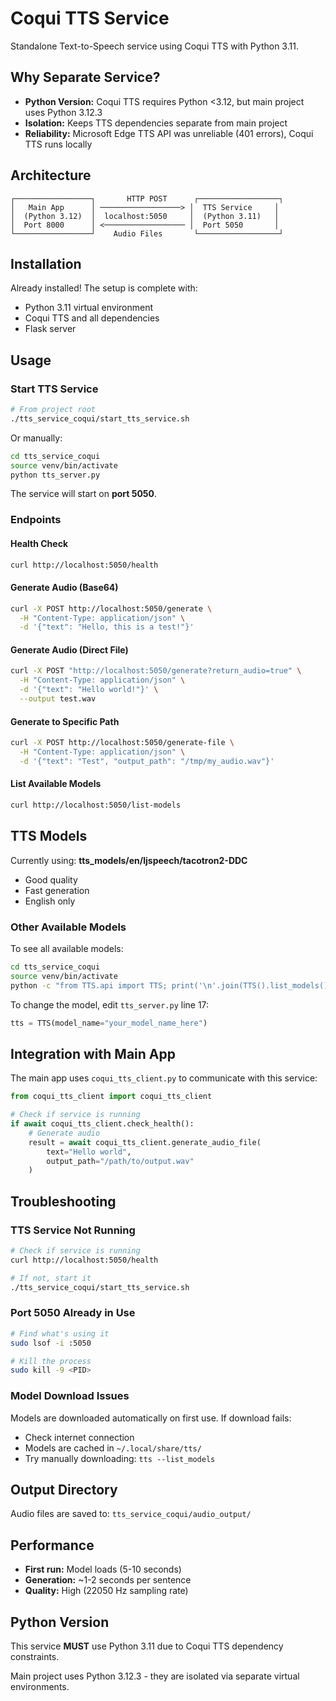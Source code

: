 # Coqui TTS Service

Standalone Text-to-Speech service using Coqui TTS with Python 3.11.

## Why Separate Service?

- **Python Version:** Coqui TTS requires Python <3.12, but main project uses Python 3.12.3
- **Isolation:** Keeps TTS dependencies separate from main project
- **Reliability:** Microsoft Edge TTS API was unreliable (401 errors), Coqui TTS runs locally

## Architecture

```
┌─────────────────┐       HTTP POST      ┌──────────────────┐
│   Main App      │ ──────────────────> │  TTS Service     │
│  (Python 3.12)  │  localhost:5050     │  (Python 3.11)   │
│  Port 8000      │ <────────────────── │  Port 5050       │
└─────────────────┘    Audio Files       └──────────────────┘
```

## Installation

Already installed! The setup is complete with:
- Python 3.11 virtual environment
- Coqui TTS and all dependencies
- Flask server

## Usage

### Start TTS Service

```bash
# From project root
./tts_service_coqui/start_tts_service.sh
```

Or manually:
```bash
cd tts_service_coqui
source venv/bin/activate
python tts_server.py
```

The service will start on **port 5050**.

### Endpoints

#### Health Check
```bash
curl http://localhost:5050/health
```

#### Generate Audio (Base64)
```bash
curl -X POST http://localhost:5050/generate \
  -H "Content-Type: application/json" \
  -d '{"text": "Hello, this is a test!"}'
```

#### Generate Audio (Direct File)
```bash
curl -X POST "http://localhost:5050/generate?return_audio=true" \
  -H "Content-Type: application/json" \
  -d '{"text": "Hello world!"}' \
  --output test.wav
```

#### Generate to Specific Path
```bash
curl -X POST http://localhost:5050/generate-file \
  -H "Content-Type: application/json" \
  -d '{"text": "Test", "output_path": "/tmp/my_audio.wav"}'
```

#### List Available Models
```bash
curl http://localhost:5050/list-models
```

## TTS Models

Currently using: **tts_models/en/ljspeech/tacotron2-DDC**
- Good quality
- Fast generation
- English only

### Other Available Models

To see all available models:
```bash
cd tts_service_coqui
source venv/bin/activate
python -c "from TTS.api import TTS; print('\n'.join(TTS().list_models()))"
```

To change the model, edit `tts_server.py` line 17:
```python
tts = TTS(model_name="your_model_name_here")
```

## Integration with Main App

The main app uses `coqui_tts_client.py` to communicate with this service:

```python
from coqui_tts_client import coqui_tts_client

# Check if service is running
if await coqui_tts_client.check_health():
    # Generate audio
    result = await coqui_tts_client.generate_audio_file(
        text="Hello world",
        output_path="/path/to/output.wav"
    )
```

## Troubleshooting

### TTS Service Not Running
```bash
# Check if service is running
curl http://localhost:5050/health

# If not, start it
./tts_service_coqui/start_tts_service.sh
```

### Port 5050 Already in Use
```bash
# Find what's using it
sudo lsof -i :5050

# Kill the process
sudo kill -9 <PID>
```

### Model Download Issues
Models are downloaded automatically on first use. If download fails:
- Check internet connection
- Models are cached in `~/.local/share/tts/`
- Try manually downloading: `tts --list_models`

## Output Directory

Audio files are saved to: `tts_service_coqui/audio_output/`

## Performance

- **First run:** Model loads (5-10 seconds)
- **Generation:** ~1-2 seconds per sentence
- **Quality:** High (22050 Hz sampling rate)

## Python Version

This service **MUST** use Python 3.11 due to Coqui TTS dependency constraints.

Main project uses Python 3.12.3 - they are isolated via separate virtual environments.
